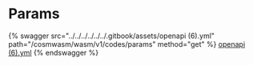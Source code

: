 # Params

{% swagger src="../../../../../../.gitbook/assets/openapi (6).yml" path="/cosmwasm/wasm/v1/codes/params" method="get" %}
[openapi (6).yml](<../../../../../../.gitbook/assets/openapi (6).yml>)
{% endswagger %}
